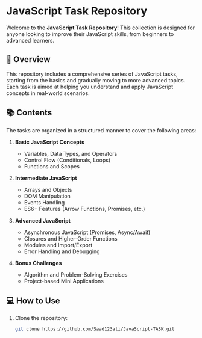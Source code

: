 # JavaScript Task Repository

Welcome to the **JavaScript Task Repository**! This collection is designed for anyone looking to improve their JavaScript skills, from beginners to advanced learners.

## 🚀 Overview

This repository includes a comprehensive series of JavaScript tasks, starting from the basics and gradually moving to more advanced topics. Each task is aimed at helping you understand and apply JavaScript concepts in real-world scenarios.

## 📚 Contents

The tasks are organized in a structured manner to cover the following areas:

1. **Basic JavaScript Concepts**  
   - Variables, Data Types, and Operators
   - Control Flow (Conditionals, Loops)
   - Functions and Scopes

2. **Intermediate JavaScript**  
   - Arrays and Objects
   - DOM Manipulation
   - Events Handling
   - ES6+ Features (Arrow Functions, Promises, etc.)

3. **Advanced JavaScript**  
   - Asynchronous JavaScript (Promises, Async/Await)
   - Closures and Higher-Order Functions
   - Modules and Import/Export
   - Error Handling and Debugging

4. **Bonus Challenges**
   - Algorithm and Problem-Solving Exercises
   - Project-based Mini Applications

## 💻 How to Use

1. Clone the repository:
   ```bash
   git clone https://github.com/Saad123ali/JavaScript-TASK.git
